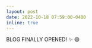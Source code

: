 ```yaml
---
layout: post
date: 2022-10-18 07:59:00-0400
inline: true
---
```


BLOG FINALLY OPENED! :sparkles: :smile:
